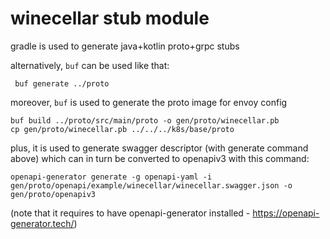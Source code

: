 # winecellar stub module

gradle is used to generate java+kotlin proto+grpc stubs

alternatively, `buf` can be used like that:
```shell
 buf generate ../proto
```

moreover, `buf` is used to generate the proto image for envoy config
```shell
buf build ../proto/src/main/proto -o gen/proto/winecellar.pb 
cp gen/proto/winecellar.pb ../../../k8s/base/proto 
```

plus, it is used to generate swagger descriptor (with generate command above) which can in turn be converted to openapiv3 with this command:
```shell
openapi-generator generate -g openapi-yaml -i gen/proto/openapi/example/winecellar/winecellar.swagger.json -o gen/proto/openapiv3
```
(note that it requires to have openapi-generator installed - https://openapi-generator.tech/)
